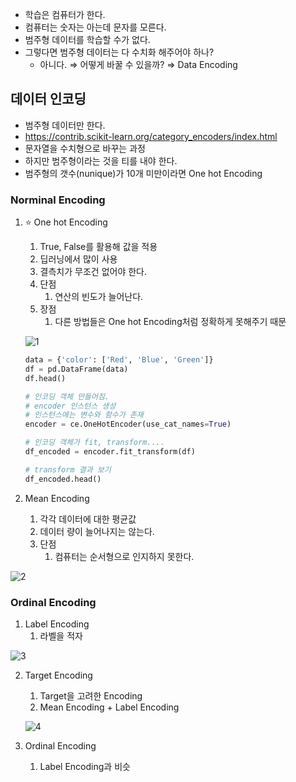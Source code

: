 - 학습은 컴퓨터가 한다.
- 컴퓨터는 숫자는 아는데 문자를 모른다.
- 범주형 데이터를 학습할 수가 없다.
- 그렇다면 범주형 데이터는 다 수치화 해주어야 하나?
    - 아니다. ⇒ 어떻게 바꿀 수 있을까? ⇒ Data Encoding

## 데이터 인코딩

- 범주형 데이터만 한다.
- https://contrib.scikit-learn.org/category_encoders/index.html
- 문자열을 수치형으로 바꾸는 과정
- 하지만 범주형이라는 것을 티를 내야 한다.
- 범주형의 갯수(nunique)가 10개 미만이라면 One hot Encoding

### Norminal Encoding

1. ⭐ One hot Encoding
    1. True, False를 활용해 값을 적용
    2. 딥러닝에서 많이 사용
    3. 결측치가 무조건 없어야 한다.
    4. 단점
        1. 연산의 빈도가 늘어난다.
    5. 장점
        1. 다른 방법들은 One hot Encoding처럼 정확하게 못해주기 때문
    
    ![1](https://github.com/DaSeul-Seo/Playdata_Study/assets/67898022/9ec58ed4-6ce0-4e26-903c-68c0cac7cc5a)

    
    ```python
    data = {'color': ['Red', 'Blue', 'Green']}
    df = pd.DataFrame(data) 
    df.head()
    ```
    
    ```python
    # 인코딩 객체 만들어짐.
    # encoder 인스턴스 생성
    # 인스턴스에는 변수와 함수가 존재
    encoder = ce.OneHotEncoder(use_cat_names=True)
    
    # 인코딩 객체가 fit, transform....
    df_encoded = encoder.fit_transform(df)
    
    # transform 결과 보기
    df_encoded.head()
    ```
    
2. Mean Encoding
    1. 각각 데이터에 대한 평균값
    2. 데이터 량이 늘어나지는 않는다.
    3. 단점
        1. 컴퓨터는 순서형으로 인지하지 못한다.

![2](https://github.com/DaSeul-Seo/Playdata_Study/assets/67898022/9ec11a25-a9bb-42fa-bd74-bf309e7c34f5)

### Ordinal Encoding

1. Label Encoding
    1. 라벨을 적자
    
![3](https://github.com/DaSeul-Seo/Playdata_Study/assets/67898022/f6adcdb0-7b4d-452a-98a4-accc04b50cc9)

2. Target Encoding
    1. Target을 고려한 Encoding
    2. Mean Encoding + Label Encoding
    
    ![4](https://github.com/DaSeul-Seo/Playdata_Study/assets/67898022/4d25e4b7-6962-4d5a-a8c2-b17c964afa65)
    
3. Ordinal Encoding
    1. Label Encoding과 비슷
